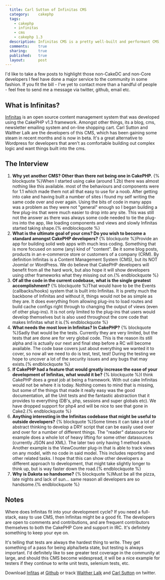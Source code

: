 ```yaml
---
  title: Carl Sutton of Infinitas CMS
  category:    cakephp
  tags:
    - cakephp
    - infinitas
    - cms
    - cakephp 1.3
  description: Infinitas CMS is a pretty well-built and performant CMS, and Carl Sutton has a few thoughts to share on CakePHP in general.
  comments:    true
  sharing:     true
  published:   true
  layout:      post
---
```


I'd like to take a few posts to highlight those non-CakeDC and non-Core developers I feel have done a major service to the community in some fashion. If you fit the bill - I've yet to contact more than a handful of people - feel free to send me a message via twitter, github, email etc.

## What is Infinitas?

[Infinitas](https://github.com/infinitas/infinitas) is an open source content management system that was developed using the CakePHP v1.3 framework. Amongst other things, its a blog, cms, newsletter emailing system and on-line shopping cart. Carl Sutton and Walther Lalk are the developers of this CMS, which has been gaining some steam in recent months and is now in beta. It's a great alternative to Wordpress for developers that aren't as comfortable building out complex logic and want things built into the cms.

## The Interview

1. **Why yet another CMS? Other than there not being one in CakePHP.**
    {% blockquote %}When I started using cake (around 1.2b) there was almost nothing like this available.  most of the behaviours and components were for 1.1 which made them not all that easy to use for a noob. After getting into cake and having built a number of sites i found my self writing the same code over and over again. Using the bits of code in many apps was a problem as they were not "general" enough so I began building a few plug-ins that were much easier to drop into any site. This was still not the answer as there was always some code needed to tie the plug-ins into the app, like loading components and views and slowly Infinitas started taking shape.{% endblockquote %}
2. **What is the ultimate goal of your cms? Do you wish to become a standard amongst CakePHP developers?**
    {% blockquote %}Provide an app for building solid web apps with much less coding. Something that is more focused on some (any) kind of "content". Be it some blog posts, products in an e-commerce store or customers of a company (CRM). By definition Infinitas is a Content Management System (CMS), but its NOT Joomla! or WordPress. We do believe that CakePHP developers will benefit from all the hard work, but also hope it will show developers using other frameworks what they missing out on.{% endblockquote %}
3. **Of all the code in the current codebase, what is the single greatest accomplishment?**
    {% blockquote %}That would have to be the Events (callbacks/hooks) system that is built into Infinitas. It is pretty much the backbone of Infinitas and without it, things would not be as simple as they are. It does everything from allowing plug-ins to load routes and build cache configs right through to changing the output of views (even of other plug-ins). It is not only limited to the plug-ins that users would develop themselves but is also used throughout the core code that makes Infinitas what it is.{% endblockquote %}
4. **What needs the most love in Infinitas? In CakePHP?**
    {% blockquote %}Sadly that would be the tests. Currently they are very limited, but the tests that are done are for very global code. This is the reason its still alpha and is actually our next and final step before a RC will become available. The code base covers just about everything we wanted it to cover, so now all we need to do is test, test, test! During the testing we hope to uncover a lot of the security issues and any bugs that may exists.{% endblockquote %}
5. **If CakePHP had a feature that would greatly increase the ease of your development of Infinitas, what would it be?**
    {% blockquote %}I think CakePHP does a great job at being a framework. With out cake Infinitas would not be where it is today. Nothing comes to mind that is missing, but some of the things that made it really easy was the good documentation, all the Unit tests and the fantastic abstraction that it provides to everything (DB's, php, sessions and super globals etc). We have dropped support for php4 and will be nice to see that gone in Cake2.{% endblockquote %}
6. **Anything interesting in the Infinitas codebase that might be useful to outside developers?**
    {% blockquote %}Some times it can take a lot of abstract thinking to develop a DRY script that can be easily used over and over for a number of different things. The "reader" datasource for example does a whole lot of heavy lifting for some other datasources (currently JSON and XML). The later two only having 1 method each. Another example is the ViewCounter plug-in that is able to track views on any model, with no code in said model. This includes reporting and other related tasks. I hope that this can show other developers a different approach to development, that might take slightly longer to think up, but is way faster down the road.{% endblockquote %}
7. **Why is Dakota so handsome?**
    {% blockquote %}Must be all the pizza, late nights and lack of sun... same reason all developers are so handsome.{% endblockquote %}

## Notes

Where does Infinitas fit into your development cycle? If you need a full-stack, easy to use CMS, then Infinitas might be a good fit. The developers are open to comments and contributions, and are frequent contributors themselves to both the CakePHP Core and support in IRC. It's definitely something to keep your eye on.

It's telling that tests are always the hardest thing to write. They get something of a pass for being alpha/beta state, but testing is always important. I'd definitely like to see greater test coverage in the community at large, and should this CMS become widespread, it will be a nice example for testers if they continue to write unit tests, selenium tests, etc.

Download [Infitas](http://www.infinitas-cms.org/) at [Github](https://github.com/infinitas/infinitas) or track [Walther Lalk](http://twitter.com/#!/dakotairene) and [Carl Sutton](http://twitter.com/#!/dogmatic69) on twitter.
